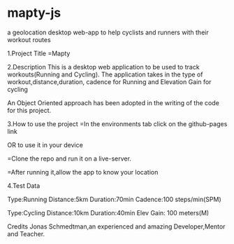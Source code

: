 # mapty-js
a geolocation desktop web-app to help cyclists and runners with their workout routes

1.Project Title
=Mapty

2.Description
This is a desktop web application to be used to track workouts(Running and Cycling). 
The application takes in the type of workout,distance,duration, cadence for Running and Elevation Gain for cycling

An Object Oriented approach has been adopted in the writing of the code for this project.

3.How to use the project
=In the environments tab click on the github-pages link

OR to use it in your device

=Clone the repo and run it on a live-server.

=After running it,allow the app to know your location


4.Test Data

Type:Running
Distance:5km
Duration:70min
Cadence:100 steps/min(SPM)


Type:Cycling
Distance:10km
Duration:40min
Elev Gain: 100 meters(M)


Credits
Jonas Schmedtman,an experienced and amazing Developer,Mentor and Teacher.
